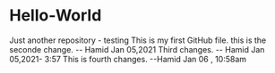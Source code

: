 # Hello-World
Just another repository - testing
This is my first GitHub file.
this is the seconde change. -- Hamid Jan 05,2021
Third changes. -- Hamid Jan 05,2021- 3:57
This is fourth changes. --Hamid Jan 06 , 10:58am
